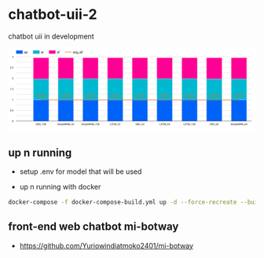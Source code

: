 # chatbot-uii-2
chatbot uii in development


<img src="data/summary_eval.png">

## up n running

- setup .env for model that will be used

- up n running with docker
```bash
docker-compose -f docker-compose-build.yml up -d --force-recreate --build
```

## front-end web chatbot mi-botway

- https://github.com/Yuriowindiatmoko2401/mi-botway
